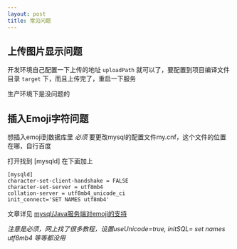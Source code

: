 ```yaml
---
layout: post
title: 常见问题
---
```


## 上传图片显示问题

开发环境自己配置一下上传的地址 `uploadPath` 就可以了，要配置到项目编译文件目录 `target` 下，而且上传完了，重启一下服务

生产环境下是没问题的

## 插入Emoji字符问题

想插入emoji到数据库里 *必须* 要更改mysql的配置文件my.cnf，这个文件的位置在哪，自行百度

打开找到 [mysqld] 在下面加上



```
[mysqld]
character-set-client-handshake = FALSE
character-set-server = utf8mb4
collation-server = utf8mb4_unicode_ci
init_connect='SET NAMES utf8mb4'
```

文章详见 [mysql/Java服务端对emoji的支持](http://blog.csdn.net/z69183787/article/details/48465723)

*注意是必须，网上找了很多教程，设置useUnicode=true, initSQL= set names utf8mb4 等等都没用*